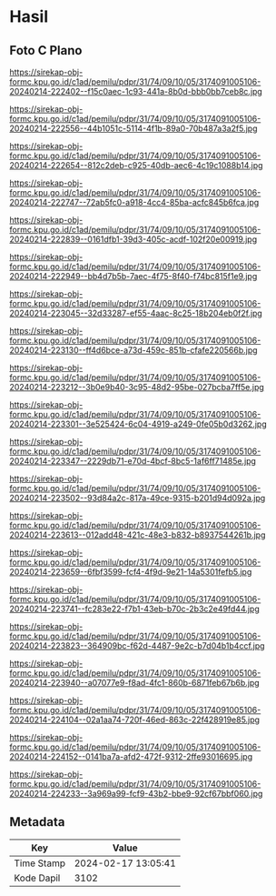 # Hasil

## Foto C Plano

https://sirekap-obj-formc.kpu.go.id/c1ad/pemilu/pdpr/31/74/09/10/05/3174091005106-20240214-222402--f15c0aec-1c93-441a-8b0d-bbb0bb7ceb8c.jpg

https://sirekap-obj-formc.kpu.go.id/c1ad/pemilu/pdpr/31/74/09/10/05/3174091005106-20240214-222556--44b1051c-5114-4f1b-89a0-70b487a3a2f5.jpg

https://sirekap-obj-formc.kpu.go.id/c1ad/pemilu/pdpr/31/74/09/10/05/3174091005106-20240214-222654--812c2deb-c925-40db-aec6-4c19c1088b14.jpg

https://sirekap-obj-formc.kpu.go.id/c1ad/pemilu/pdpr/31/74/09/10/05/3174091005106-20240214-222747--72ab5fc0-a918-4cc4-85ba-acfc845b6fca.jpg

https://sirekap-obj-formc.kpu.go.id/c1ad/pemilu/pdpr/31/74/09/10/05/3174091005106-20240214-222839--0161dfb1-39d3-405c-acdf-102f20e00919.jpg

https://sirekap-obj-formc.kpu.go.id/c1ad/pemilu/pdpr/31/74/09/10/05/3174091005106-20240214-222949--bb4d7b5b-7aec-4f75-8f40-f74bc815f1e9.jpg

https://sirekap-obj-formc.kpu.go.id/c1ad/pemilu/pdpr/31/74/09/10/05/3174091005106-20240214-223045--32d33287-ef55-4aac-8c25-18b204eb0f2f.jpg

https://sirekap-obj-formc.kpu.go.id/c1ad/pemilu/pdpr/31/74/09/10/05/3174091005106-20240214-223130--ff4d6bce-a73d-459c-851b-cfafe220566b.jpg

https://sirekap-obj-formc.kpu.go.id/c1ad/pemilu/pdpr/31/74/09/10/05/3174091005106-20240214-223212--3b0e9b40-3c95-48d2-95be-027bcba7ff5e.jpg

https://sirekap-obj-formc.kpu.go.id/c1ad/pemilu/pdpr/31/74/09/10/05/3174091005106-20240214-223301--3e525424-6c04-4919-a249-0fe05b0d3262.jpg

https://sirekap-obj-formc.kpu.go.id/c1ad/pemilu/pdpr/31/74/09/10/05/3174091005106-20240214-223347--2229db71-e70d-4bcf-8bc5-1af6ff71485e.jpg

https://sirekap-obj-formc.kpu.go.id/c1ad/pemilu/pdpr/31/74/09/10/05/3174091005106-20240214-223502--93d84a2c-817a-49ce-9315-b201d94d092a.jpg

https://sirekap-obj-formc.kpu.go.id/c1ad/pemilu/pdpr/31/74/09/10/05/3174091005106-20240214-223613--012add48-421c-48e3-b832-b8937544261b.jpg

https://sirekap-obj-formc.kpu.go.id/c1ad/pemilu/pdpr/31/74/09/10/05/3174091005106-20240214-223659--6fbf3599-fcf4-4f9d-9e21-14a5301fefb5.jpg

https://sirekap-obj-formc.kpu.go.id/c1ad/pemilu/pdpr/31/74/09/10/05/3174091005106-20240214-223741--fc283e22-f7b1-43eb-b70c-2b3c2e49fd44.jpg

https://sirekap-obj-formc.kpu.go.id/c1ad/pemilu/pdpr/31/74/09/10/05/3174091005106-20240214-223823--364909bc-f62d-4487-9e2c-b7d04b1b4ccf.jpg

https://sirekap-obj-formc.kpu.go.id/c1ad/pemilu/pdpr/31/74/09/10/05/3174091005106-20240214-223940--a07077e9-f8ad-4fc1-860b-6871feb67b6b.jpg

https://sirekap-obj-formc.kpu.go.id/c1ad/pemilu/pdpr/31/74/09/10/05/3174091005106-20240214-224104--02a1aa74-720f-46ed-863c-22f428919e85.jpg

https://sirekap-obj-formc.kpu.go.id/c1ad/pemilu/pdpr/31/74/09/10/05/3174091005106-20240214-224152--0141ba7a-afd2-472f-9312-2ffe93016695.jpg

https://sirekap-obj-formc.kpu.go.id/c1ad/pemilu/pdpr/31/74/09/10/05/3174091005106-20240214-224233--3a969a99-fcf9-43b2-bbe9-92cf67bbf060.jpg


## Metadata

| Key        | Value               |
| ---------- | ------------------- |
| Time Stamp | 2024-02-17 13:05:41 |
| Kode Dapil | 3102                |




